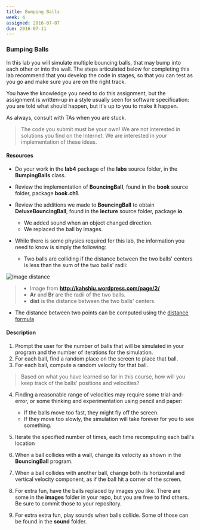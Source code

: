 ```yaml
---
title: Bumping Balls
week: 4
assigned: 2016-07-07
due: 2016-07-11
---
```


### Bumping Balls
In this lab you will simulate multiple bouncing balls, that may bump
into each other or into the wall.  The steps articulated below for completing
this lab recommend that you develop the code in stages, so that you can test
as you go and make sure you are on the right track.

You have the knowledge you need to do this assignment, but the assignment
is written-up in a style usually seen for software specification:  you are
told what should happen, but it's up to you to make it happen.

As always, consult with TAs when you are stuck.

> The code you submit must be your own!
> We are not interested in solutions you find on the Internet.  We are interested
> in *your* implementation of these ideas.

#### Resources

* Do your work in the **lab4** package of the **labs** source
folder, in the **BumpingBalls** class.

* Review the implementation of **BouncingBall**,
found in the **book** source folder, package **book.ch1**.
* Review the additions we made to **BouncingBall** to obtain
**DeluxeBouncingBall**, found in the **lecture** source folder,
package **io**.

   * We added sound when an object changed direction.
   * We replaced the ball by images.

* While there is some physics required for this lab, the information
you need to know is simply the following:

   * Two balls are colliding if the distance between the two balls' centers
is less than the sum of the two balls' radii:

![Image distance](../../../_assignments/collision23.png)

  > * Image from **http://kahshiu.wordpress.com/page/2/**
  > * **Ar** and **Br** are the radii of the two balls.
  > * **dist** is the distance between the two balls' centers.


* The distance between two points can be computed using the [distance formula](http://www.purplemath.com/modules/distform.htm)

#### Description

1. Prompt the user for the number of balls that will be simulated in
your program and the number of iterations for the simulation.
2. For each ball, find a random place on the screen to place that ball.
3. For each ball, compute a random velocity for that ball.

> Based on what you have learned so far in this course, how will you keep
> track of the balls' positions and velocities?


4. Finding a reasonable range of velocities may require some trial-and-error, or
some thinking and experimentation using pencil and paper:

    * If the balls move too fast, they might fly off the screen.
    * If they move too slowly, the simulation will take forever for you to see something.

5. Iterate the specified number of times, each time recomputing
each ball's location
6. When a ball collides with a wall, change its velocity as shown
in the **BouncingBall** program.
7. When a ball collides with another ball, change both its horizontal and
vertical velocity component, as if the ball hit a corner of the screen.
8. For extra fun, have the balls replaced by images you like.  There
are some in the **images** folder in your repo, but you are free
to find others.  Be sure to commit those to your repository.
9. For extra extra fun, play sounds when balls collide.  Some of those can be found
in the **sound** folder.
